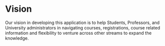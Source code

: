 # Vision

Our vision in developing this application is to help Students, Professors, and University administrators in navigating 
courses, registrations, course related information and flexibility to venture across other streams to expand the knowledge.
